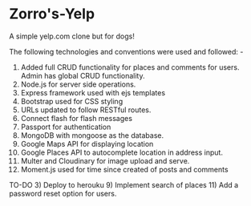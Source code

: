 # Zorro's-Yelp
A simple yelp.com clone but for dogs!

The following technologies and conventions were used and followed: -
1)  Added full CRUD functionality for places and comments for users. Admin has global CRUD functionality.
2)  Node.js for server side operations.
3)  Express framework used with ejs templates
4)  Bootstrap used for CSS styling
5)  URLs updated to follow RESTful routes.
6)  Connect flash for flash messages
7)  Passport for authentication
8)  MongoDB with mongoose as the database.
9)  Google Maps API for displaying location
10) Google Places API to autocomplete location in address input.
11) Multer and Cloudinary for image upload and serve.
12) Moment.js used for time since created of posts and comments

TO-DO
3) Deploy to herouku
9) Implement search of places
11) Add a password reset option for users.
